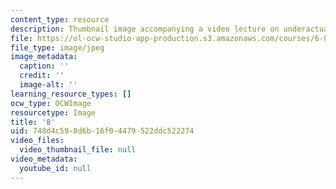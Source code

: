 ```yaml
---
content_type: resource
description: Thumbnail image accompanying a video lecture on underactuated robotics.
file: https://ol-ocw-studio-app-production.s3.amazonaws.com/courses/6-832-underactuated-robotics-spring-2009/748d4c598d6b16f04479522ddc522274_8.jpg
file_type: image/jpeg
image_metadata:
  caption: ''
  credit: ''
  image-alt: ''
learning_resource_types: []
ocw_type: OCWImage
resourcetype: Image
title: '8'
uid: 748d4c59-8d6b-16f0-4479-522ddc522274
video_files:
  video_thumbnail_file: null
video_metadata:
  youtube_id: null
---
```

